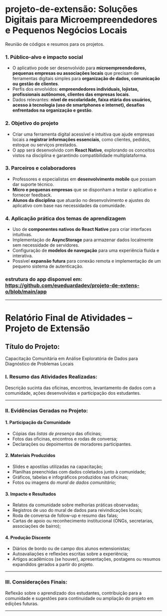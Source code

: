# projeto-de-extensão: **Soluções Digitais para Microempreendedores e Pequenos Negócios Locais**

Reunião de códigos e resumos para os projetos.
 

### **1. Público-alvo e impacto social**
- O aplicativo pode ser desenvolvido para **microempreendedores, pequenas empresas ou associações locais** que precisam de ferramentas digitais simples para **organização de dados, comunicação ou gestão de clientes**.
- Perfis dos envolvidos: **empreendedores individuais, lojistas, profissionais autônomos, clientes das empresas locais**.
- Dados relevantes: **nível de escolaridade, faixa etária dos usuários, acesso à tecnologia (uso de smartphones e internet), desafios enfrentados na organização e gestão**.

### **2. Objetivo do projeto**
- Criar uma ferramenta digital acessível e intuitiva que ajude empresas locais a **registrar informações essenciais**, como clientes, pedidos, estoque ou serviços prestados.
- O app será desenvolvido com **React Native**, explorando os conceitos vistos na disciplina e garantindo compatibilidade multiplataforma.

### **3. Parceiros e colaboradores**
- Professores e especialistas em **desenvolvimento mobile** que possam dar suporte técnico.
- **Micro e pequenas empresas** que se disponham a testar o aplicativo e fornecer feedback.
- **Alunos da disciplina** que atuarão no desenvolvimento e ajustes do aplicativo com base nas necessidades da comunidade.

### **4. Aplicação prática dos temas de aprendizagem**
- Uso de **componentes nativos do React Native** para criar interfaces intuitivas.
- Implementação de **AsyncStorage** para armazenar dados localmente sem necessidade de servidores.
- Configuração de **modelos de navegação** para uma experiência fluida e interativa.
- Possível **expansão futura** para conexão remota e implementação de um pequeno sistema de autenticação.

### estrutura do app disponvel em: https://github.com/eueduardadev/projeto-de-extens-o/blob/main/app 




---

# **Relatório Final de Atividades – Projeto de Extensão**

## **Título do Projeto:**  
Capacitação Comunitária em Análise Exploratória de Dados para Diagnóstico de Problemas Locais

### **I. Resumo das Atividades Realizadas:**  
Descrição sucinta das oficinas, encontros, levantamento de dados com a comunidade, ações desenvolvidas e participação dos estudantes.

---

### **II. Evidências Geradas no Projeto:**

#### **1. Participação da Comunidade**
- Cópias das *listas de presença* das oficinas;
- Fotos das oficinas, encontros e rodas de conversa;
- Declarações ou depoimentos de moradores participantes.

#### **2. Materiais Produzidos**
- Slides e apostilas utilizadas na capacitação;
- Planilhas preenchidas com dados coletados junto à comunidade;
- Gráficos, tabelas e infográficos produzidos nas oficinas;
- Fotos ou imagens do *mural de dados comunitário*;

#### **3. Impacto e Resultados**
- Relatos da comunidade sobre melhorias práticas observadas;
- Registros de uso do mural de dados para reivindicações locais;
- Roda de conversa de follow-up e resumo das falas;
- Cartas de apoio ou reconhecimento institucional (ONGs, secretarias, associações de bairro);

#### **4. Produção Discente**
- Diários de bordo ou de campo dos alunos extensionistas;
- Autoavaliações e reflexões escritas sobre a experiência;
- Artigos acadêmicos (se houver), apresentações, postagens ou resumos expandidos gerados a partir do projeto.

---

### **III. Considerações Finais:**
Reflexão sobre o aprendizado dos estudantes, contribuição para a comunidade e sugestões para continuidade ou ampliação do projeto em edições futuras.

---

